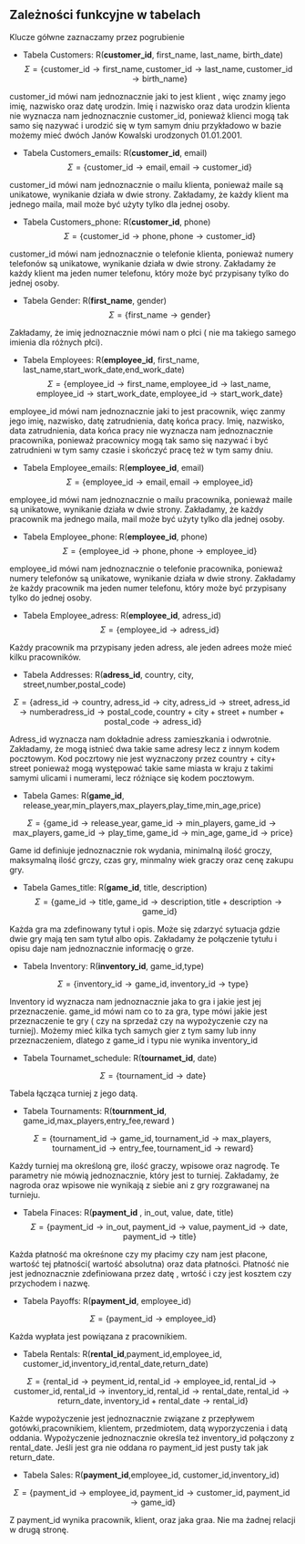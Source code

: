 
## Zależności funkcyjne w tabelach

Klucze gółwne zaznaczamy przez pogrubienie 

- Tabela Customers: R(**customer_id**, first_name, last_name, birth_date)
 $$\Sigma = \left\{ \text{customer\_id} \to \text{first\_name}, \text{customer\_id} \to  \text{last\_name}, \text{customer\_id} \to \text{birth\_name}    \right\} $$  

customer_id mówi nam jednoznacznie jaki to jest klient , więc znamy jego imię, nazwisko oraz datę urodzin. Imię i nazwisko oraz data urodzin klienta nie wyznacza nam jednoznacznie customer_id, ponieważ klienci mogą tak samo się nazywać i urodzić się w tym samym dniu przykładowo w bazie możemy mieć dwóch Janów Kowalski urodzonych 01.01.2001.  

- Tabela Customers_emails: R(**customer_id**, email)
 $$\Sigma = \left\{ \text{customer\_id} \to \text{email}, \text{email} \to \text{customer\_id}   \right\} $$  

customer_id mówi nam jednoznacznie o mailu klienta, ponieważ maile są unikatowe, wynikanie działa w dwie strony. Zakładamy, że każdy klient ma jednego maila, mail może być użyty tylko dla jednej osoby.

- Tabela Customers_phone: R(**customer_id**, phone)
 $$\Sigma = \left\{ \text{customer\_id} \to \text{phone}, \text{phone} \to \text{customer\_id}   \right\} $$  

customer_id mówi nam jednoznacznie o telefonie klienta, ponieważ numery telefonów są unikatowe, wynikanie działa w dwie strony. Zakładamy że każdy klient ma jeden numer telefonu, który może być przypisany tylko do jednej osoby.

- Tabela Gender: R(**first_name**, gender)
 $$\Sigma = \left\{ \text{first\_name} \to \text{gender}   \right\} $$  

 Zakładamy, że imię jednoznacznie mówi nam o płci ( nie ma takiego samego imienia dla różnych płci).
 
- Tabela Employees: R(**employee_id**, first_name, last_name,start_work_date,end_work_date)
 $$\Sigma = \left\{ \text{employee\_id} \to \text{first\_name}, \text{employee\_id} \to  \text{last\_name}, \text{employee\_id} \to \text{start\_work\_date}, \text{employee\_id} \to \text{start\_work\_date}    \right\} $$  

employee_id mówi nam jednoznacznie jaki to jest pracownik, więc zanmy jego imię, nazwisko, datę zatrudnienia, datę końca pracy. Imię, nazwisko, data zatrudnienia, data końca pracy nie wyznacza nam jednoznacznie pracownika, ponieważ pracownicy mogą tak samo się nazywać i być zatrudnieni w tym samy czasie i skończyć pracę też w tym samy dniu.  

- Tabela Employee_emails: R(**employee_id**, email)
 $$\Sigma = \left\{ \text{employee\_id} \to \text{email}, \text{email} \to \text{employee\_id}   \right\} $$  

employee_id mówi nam jednoznacznie o mailu pracownika, ponieważ maile są unikatowe, wynikanie działa w dwie strony. Zakładamy, że każdy pracownik ma jednego maila, mail może być użyty tylko dla jednej osoby.

- Tabela Employee_phone: R(**employee_id**, phone)
 $$\Sigma = \left\{ \text{employee\_id} \to \text{phone}, \text{phone} \to \text{employee\_id}   \right\} $$  

employee_id mówi nam jednoznacznie o telefonie pracownika, ponieważ numery telefonów są unikatowe, wynikanie działa w dwie strony. Zakładamy że każdy pracownik ma jeden numer telefonu, który może być przypisany tylko do jednej osoby.

- Tabela Employee_adress: R(**employee_id**, adress_id)
 $$\Sigma = \left\{ \text{employee\_id} \to \text{adress\_id} \right\} $$  

Każdy pracownik ma przypisany jeden adress, ale jeden adrees może mieć kilku pracowników.

- Tabela Addresses: R(**adress_id**, country, city, street,number,postal_code)

$$\Sigma = \left\{\text{adress\_id} \to \text{country}, \text{adress\_id} \to \text{city},\text{adress\_id} \to \text{street},\text{adress\_id} \to \text{number}\text{adress\_id} \to \text{postal\_code}, \text{country} + \text{city} +\text{street} +\text{number} + \text{postal\_code} \to \text{adress\_id} \right\}$$

Adress_id wyznacza nam dokładnie adress zamieszkania i odwrotnie. Zakładamy, że mogą istnieć dwa takie same adresy lecz z innym kodem pocztowym. Kod poczrtowy nie jest wyznaczony przez country + city+ street ponieważ mogą występować takie same miasta w kraju z takimi samymi ulicami i numerami, lecz różniące się kodem pocztowym. 


- Tabela Games: R(**game_id**, release_year,min_players,max_players,play_time,min_age,price)

$$\Sigma = \left\{ \text{game\_id} \to \text{release\_year},\text{game\_id} \to \text{min\_players},\text{game\_id} \to \text{max\_players},\text{game\_id} \to \text{play\_time}, \text{game\_id} \to \text{min\_age}, \text{game\_id} \to \text{price}  \right\}$$

Game id definiuje jednoznacznie rok wydania, minimalną ilość groczy, maksymalną ilość grczy, czas gry, minmalny wiek graczy oraz cenę zakupu gry.

- Tabela Games_title: R(**game_id**, title, description)
 $$\Sigma = \left\{ \text{game\_id} \to \text{title},\text{game\_id} \to \text{description},\text{title} + \text{description} \to \text{game\_id} \right\} $$

Każda gra ma zdefinowany tytuł i opis. Może się zdarzyć sytuacja gdzie dwie gry mają ten sam tytuł albo opis. Zakładamy że połączenie tytułu i opisu daje nam jednoznacznie informację o grze.

- Tabela Inventory: R(**inventory_id**, game_id,type)

$$ \Sigma = \left\{ \text{inventory\_id} \to \text{game\_id} , \text{inventory\_id} \to \text{type} \right\} $$

Inventory id wyznacza nam jednoznacznie jaka to gra i jakie jest jej przeznaczenie. game_id mówi nam co to za gra, type mówi jakie jest przeznaczenie te gry ( czy na sprzedaż czy na wypożyczenie czy na turniej). Możemy mieć kilka tych samych gier z tym samy lub inny przeznaczeniem, dlatego z game_id i typu nie wynika inventory_id


- Tabela Tournamet_schedule: R(**tournamet_id**, date)

$$ \Sigma = \left\{ \text{tournament\_id} \to \text{date} \right\} $$

Tabela łącząca turniej z jego datą. 

- Tabela Tournaments: R(**tournment_id**, game_id,max_players,entry_fee,reward  )

$$ \Sigma = \left\{ \text{tournament\_id} \to \text{game\_id}, \text{tournament\_id} \to \text{max\_players},\text{tournament\_id} \to \text{entry\_fee}, \text{tournament\_id} \to \text{reward} \right\} $$

Każdy turniej ma określoną gre, ilość graczy, wpisowe oraz nagrodę. Te parametry nie mówią jednoznacznie, który jest to turniej. Zakładamy, że nagroda oraz wpisowe nie wynikają z siebie ani z gry rozgrawanej na turnieju.


- Tabela Finaces: R(**payment_id** , in_out, value, date, title)
$$ \Sigma = \left\{ \text{payment\_id} \to \text{in\_out}, \text{payment\_id} \to \text{value},\text{payment\_id} \to \text{date}, \text{payment\_id} \to \text{title} \right\} $$

Każda płatność ma okreśnone czy my płacimy czy nam jest płacone, wartość tej  płatności( wartość absolutna) oraz data płatności. Płatność nie jest jednoznacznie zdefiniowana przez datę , wrtość i czy jest kosztem czy przychodem i nazwę.

- Tabela Payoffs: R(**payment_id**, employee_id)

$$ \Sigma = \left\{ \text{payment\_id} \to \text{employee\_id}  \right\} $$

Każda wypłata jest powiązana z pracownikiem.


- Tabela Rentals: R(**rental_id**,payment_id,employee_id, customer_id,inventory_id,rental_date,return_date)

$$ \Sigma = \left\{\text{rental\_id} \to \text{peyment\_id}, \text{rental\_id} \to \text{employee\_id},\text{rental\_id} \to \text{customer\_id},\text{rental\_id} \to \text{inventory\_id},\text{rental\_id} \to \text{rental\_date},\text{rental\_id} \to \text{return\_date}, \text{inventory\_id}+ \text{rental\_date} \to \text{rental\_id}   \right\} $$

Każde wypożyczenie jest jednoznacznie związane z przepływem gotówki,pracownikiem, klientem, przedmiotem, datą wyporzyczenia i datą oddania. Wypożyczenie jednoznacznie określa też inventory_id połączony z rental_date. Jeśli jest gra nie oddana ro payment_id jest pusty tak jak return_date.


- Tabela Sales: R(**payment_id**,employee_id, customer_id,inventory_id)

$$ \Sigma = \left\{ \text{payment\_id} \to \text{employee\_id},\text{payment\_id} \to \text{customer\_id},\text{payment\_id} \to \text{game\_id}   \right\} $$

Z payment_id wynika pracownik, klient, oraz jaka graa. Nie ma żadnej relacji w drugą stronę.







